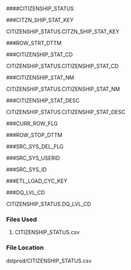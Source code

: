 ####CITIZENSHIP_STATUS



###CITZN_SHIP_STAT_KEY


CITIZENSHIP_STATUS.CITZN_SHIP_STAT_KEY


###ROW_STRT_DTTM





###CITIZENSHIP_STAT_CD


CITIZENSHIP_STATUS.CITIZENSHIP_STAT_CD




###CITIZENSHIP_STAT_NM

CITIZENSHIP_STATUS.CITIZENSHIP_STAT_NM




###CITIZENSHIP_STAT_DESC


CITIZENSHIP_STATUS.CITIZENSHIP_STAT_DESC




###CURR_ROW_FLG




###ROW_STOP_DTTM


###SRC_SYS_DEL_FLG




###SRC_SYS_USERID




###SRC_SYS_ID



###ETL_LOAD_CYC_KEY




###DQ_LVL_CD

CITIZENSHIP_STATUS.DQ_LVL_CD



### Files Used

1. CITIZENSHIP_STATUS.csv



### File Location

dstprod/CITIZENSHIP_STATUS.csv